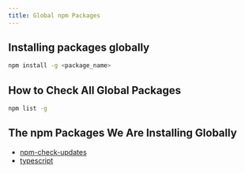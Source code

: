 ```yaml
---
title: Global npm Packages
---
```


## Installing packages globally

```bash
npm install -g <package_name>
```

## How to Check All Global Packages

```bash
npm list -g
```

## The npm Packages We Are Installing Globally

- [npm-check-updates](https://github.com/raineorshine/npm-check-updates)
- [typescript](https://www.typescriptlang.org/)
